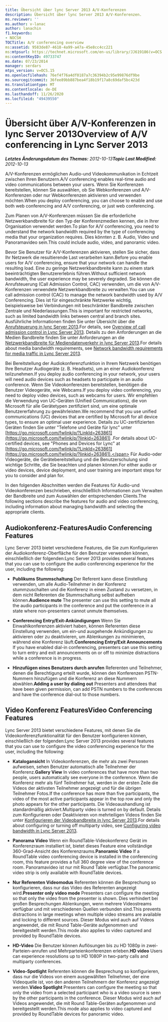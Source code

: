 ```yaml
---
title: Übersicht über lync Server 2013 A/V-Konferenzen
description: Übersicht über lync Server 2013 A/V-Konferenzen.
ms.reviewer: ''
ms.author: v-lanac
author: lanachin
f1.keywords:
- NOCSH
TOCTitle: A/V conferencing overview
ms:assetid: 9583de87-4618-4a99-a47a-45e8cc4cc221
ms:mtpsurl: https://technet.microsoft.com/en-us/library/JJ619186(v=OCS.15)
ms:contentKeyID: 49733747
ms.date: 07/23/2014
manager: serdars
mtps_version: v=OCS.15
ms.openlocfilehash: 76ef4f76a4df0187a7c36394b2c95e99876df9be
ms.sourcegitcommit: 36fee89bb887bea4f18b19f17a8c69daf5bc423d
ms.translationtype: MT
ms.contentlocale: de-DE
ms.lasthandoff: 11/26/2020
ms.locfileid: "49439550"
---
```

# <a name="overview-of-av-conferencing-in-lync-server-2013"></a><span data-ttu-id="a79a3-103">Übersicht über A/V-Konferenzen in lync Server 2013</span><span class="sxs-lookup"><span data-stu-id="a79a3-103">Overview of A/V conferencing in Lync Server 2013</span></span>

<div data-xmlns="http://www.w3.org/1999/xhtml">

<div class="topic" data-xmlns="http://www.w3.org/1999/xhtml" data-msxsl="urn:schemas-microsoft-com:xslt" data-cs="https://msdn.microsoft.com/">

<div data-asp="https://msdn2.microsoft.com/asp">



</div>

<div id="mainSection">

<div id="mainBody"><span data-ttu-id="a79a3-104">

<span> </span></span><span class="sxs-lookup"><span data-stu-id="a79a3-104">

<span> </span></span></span>

<span data-ttu-id="a79a3-105">_**Letztes Änderungsdatum des Themas:** 2012-10-13_</span><span class="sxs-lookup"><span data-stu-id="a79a3-105">_**Topic Last Modified:** 2012-10-13_</span></span>

<span data-ttu-id="a79a3-106">A/V-Konferenzen ermöglichen Audio-und Videokommunikation in Echtzeit zwischen Ihren Benutzern.</span><span class="sxs-lookup"><span data-stu-id="a79a3-106">A/V conferencing enables real-time audio and video communications between your users.</span></span> <span data-ttu-id="a79a3-107">Wenn Sie Konferenzen bereitstellen, können Sie auswählen, ob Sie Webkonferenzen und A/V-Konferenzen oder nur Webkonferenzen aktivieren und verwenden möchten.</span><span class="sxs-lookup"><span data-stu-id="a79a3-107">When you deploy conferencing, you can choose to enable and use both web conferencing and A/V conferencing, or just web conferencing.</span></span>

<span data-ttu-id="a79a3-108">Zum Planen von A/V-Konferenzen müssen Sie die erforderliche Netzwerkbandbreite für den Typ der Konferenzmedien kennen, die in Ihrer Organisation verwendet werden.</span><span class="sxs-lookup"><span data-stu-id="a79a3-108">To plan for A/V conferencing, you need to understand the network bandwidth required by the type of conferencing media that your organization requires.</span></span> <span data-ttu-id="a79a3-109">Dies könnten z. B. Audio, Video und Panoramavideo sein.</span><span class="sxs-lookup"><span data-stu-id="a79a3-109">This could include audio, video, and panoramic video.</span></span>

<span data-ttu-id="a79a3-110">Bevor Sie Benutzer für A/V-Konferenzen aktivieren, stellen Sie sicher, dass Ihr Netzwerk die resultierende Last verarbeiten kann.</span><span class="sxs-lookup"><span data-stu-id="a79a3-110">Before you enable users for A/V conferencing, ensure that your network can handle the resulting load.</span></span> <span data-ttu-id="a79a3-111">Eine zu geringe Netzwerkbandbreite kann zu einem stark beeinträchtigten Benutzererlebnis führen.</span><span class="sxs-lookup"><span data-stu-id="a79a3-111">Without sufficient network bandwidth, the user experience may be severely degraded.</span></span> <span data-ttu-id="a79a3-112">Sie können die Anrufsteuerung (Call Admission Control, CAC) verwenden, um die von A/V-Konferenzen verwendete Netzwerkbandbreite zu verwalten.</span><span class="sxs-lookup"><span data-stu-id="a79a3-112">You can use call admission control (CAC) to manage the network bandwidth used by A/V Conferencing.</span></span> <span data-ttu-id="a79a3-113">Dies ist für eingeschränkte Netzwerke wichtig, beispielsweise bei Verbindungen mit beschränkter Bandbreite zwischen Zentrale und Niederlassungen.</span><span class="sxs-lookup"><span data-stu-id="a79a3-113">This is important for restricted networks, such as limited bandwidth links between central and branch sites.</span></span> <span data-ttu-id="a79a3-114">Ausführliche Informationen finden Sie unter Übersicht über die [Anrufsteuerung in lync Server 2013](lync-server-2013-overview-of-call-admission-control.md).</span><span class="sxs-lookup"><span data-stu-id="a79a3-114">For details, see [Overview of call admission control in Lync Server 2013](lync-server-2013-overview-of-call-admission-control.md).</span></span> <span data-ttu-id="a79a3-115">Details zu den Anforderungen an die Medien Bandbreite finden Sie unter Anforderungen an die [Netzwerkbandbreite für Mediendatenverkehr in lync Server 2013](lync-server-2013-network-bandwidth-requirements-for-media-traffic.md).</span><span class="sxs-lookup"><span data-stu-id="a79a3-115">For details about media bandwidth requirements, see [Network bandwidth requirements for media traffic in Lync Server 2013](lync-server-2013-network-bandwidth-requirements-for-media-traffic.md).</span></span>

<span data-ttu-id="a79a3-116">Bei Bereitstellung der Audiokonferenzfunktion in Ihrem Netzwerk benötigen Ihre Benutzer Audiogeräte (z. B. Headsets), um an einer Audiokonferenz teilzunehmen.</span><span class="sxs-lookup"><span data-stu-id="a79a3-116">If you deploy audio conferencing in your network, your users will need audio devices such as headsets to participate in an audio conference.</span></span> <span data-ttu-id="a79a3-117">Wenn Sie Videokonferenzen bereitstellen, benötigen die Benutzer Videogeräte, wie Webcams.</span><span class="sxs-lookup"><span data-stu-id="a79a3-117">If you deploy video conferencing, you need to deploy video devices, such as webcams for users.</span></span> <span data-ttu-id="a79a3-118">Wir empfehlen die Verwendung von UC-Geräten (Unified Communications), die von Microsoft für alle Gerätetypen zertifiziert sind, um eine optimale Benutzererfahrung zu gewährleisten.</span><span class="sxs-lookup"><span data-stu-id="a79a3-118">We recommend that you use unified communications (UC) devices that are certified by Microsoft for all device types, to ensure an optimal user experience.</span></span> <span data-ttu-id="a79a3-119">Details zu UC-zertifizierten Geräten finden Sie unter "Telefone und Geräte für lync" unter [https://go.microsoft.com/fwlink/p/?LinkId=263861](https://go.microsoft.com/fwlink/p/?linkid=263861) .</span><span class="sxs-lookup"><span data-stu-id="a79a3-119">For details about UC-certified devices, see "Phones and Devices for Lync" at [https://go.microsoft.com/fwlink/p/?LinkId=263861](https://go.microsoft.com/fwlink/p/?linkid=263861).</span></span> <span data-ttu-id="a79a3-120">Für Audio-oder Videogeräte, die Gerätebereitstellung und die Benutzerschulung sind wichtige Schritte, die Sie beachten und planen können.</span><span class="sxs-lookup"><span data-stu-id="a79a3-120">For either audio or video devices, device deployment, and user training are important steps for you to consider and plan for.</span></span>

<span data-ttu-id="a79a3-121">In den folgenden Abschnitten werden die Features für Audio-und Videokonferenzen beschrieben, einschließlich Informationen zum Verwalten der Bandbreite und zum Auswählen der entsprechenden Clients.</span><span class="sxs-lookup"><span data-stu-id="a79a3-121">The following sections describe the features for audio and video conferencing, including information about managing bandwidth and selecting the appropriate clients.</span></span>

<div>

## <a name="audio-conferencing-features"></a><span data-ttu-id="a79a3-122">Audiokonferenz-Features</span><span class="sxs-lookup"><span data-stu-id="a79a3-122">Audio Conferencing Features</span></span>

<span data-ttu-id="a79a3-123">Lync Server 2013 bietet verschiedene Features, die Sie zum Konfigurieren der Audiokonferenz-Oberfläche für den Benutzer verwenden können, einschließlich der folgenden:</span><span class="sxs-lookup"><span data-stu-id="a79a3-123">Lync Server 2013 provides several features that you can use to configure the audio conferencing experience for the user, including the following:</span></span>

  - <span data-ttu-id="a79a3-124">**Publikums Stummschaltung**   Der Referent kann diese Einstellung verwenden, um alle Audio-Teilnehmer in der Konferenz stummzuschalten und die Konferenz in einen Zustand zu versetzen, in dem nicht Referenten die Stummschaltung selbst aufheben können.</span><span class="sxs-lookup"><span data-stu-id="a79a3-124">**Audience mute**   The presenter can use this setting to mute all the audio participants in the conference and put the conference in a state where non-presenters cannot unmute themselves.</span></span>

  - <span data-ttu-id="a79a3-125">**Conferencing Entry/Exit-Ankündigungen**   Wenn Sie Einwahlkonferenzen aktiviert haben, können Referenten diese Einstellung verwenden, um ein-und ausgehende Ankündigungen zu aktivieren oder zu deaktivieren, um Ablenkungen zu minimieren, während eine Konferenz läuft.</span><span class="sxs-lookup"><span data-stu-id="a79a3-125">**Conferencing Entry/Exit Announcements**   If you have enabled dial-in conferencing, presenters can use this setting to turn entry and exit announcements on or off to minimize distractions while a conference is in progress.</span></span>

  - <span data-ttu-id="a79a3-126">**Hinzufügen eines Benutzers durch anrufen**   Referenten und Teilnehmer, denen die Berechtigung erteilt wurde, können den Konferenzen PSTN-Nummern hinzufügen und die Konferenz an diese Nummern abwählen.</span><span class="sxs-lookup"><span data-stu-id="a79a3-126">**Adding a user by dialing out**   Presenters and attendees that have been given permission, can add PSTN numbers to the conferences and have the conference dial-out to those numbers.</span></span>

</div>

<div>

## <a name="video-conferencing-features"></a><span data-ttu-id="a79a3-127">Video Konferenz Features</span><span class="sxs-lookup"><span data-stu-id="a79a3-127">Video Conferencing Features</span></span>

<span data-ttu-id="a79a3-128">Lync Server 2013 bietet verschiedene Features, mit denen Sie die Videokonferenzfunktionalität für den Benutzer konfigurieren können, einschließlich der folgenden:</span><span class="sxs-lookup"><span data-stu-id="a79a3-128">Lync Server 2013 provides several features that you can use to configure the video conferencing experience for the user, including the following:</span></span>

  - <span data-ttu-id="a79a3-129">**Katalogansicht**   In Videokonferenzen, die mehr als zwei Personen aufweisen, sehen Benutzer automatisch alle Teilnehmer der Konferenz.</span><span class="sxs-lookup"><span data-stu-id="a79a3-129">**Gallery View**   In video conferences that have more than two people, users automatically see everyone in the conference.</span></span> <span data-ttu-id="a79a3-130">Wenn die Konferenz mehr als fünf Teilnehmer hat, werden in der ersten Zeile die Videos der aktivsten Teilnehmer angezeigt und für die übrigen Teilnehmer Fotos.</span><span class="sxs-lookup"><span data-stu-id="a79a3-130">If the conference has more than five participants, the video of the most active participants appear in the top row and only the photo appears for the other participants.</span></span> <span data-ttu-id="a79a3-131">Die Videoaushandlung ist standardmäßig aktiviert.</span><span class="sxs-lookup"><span data-stu-id="a79a3-131">Multiparty video is turned on by default.</span></span> <span data-ttu-id="a79a3-132">Details zum Konfigurieren oder Deaktivieren von mehrteiligen Videos finden Sie unter [Konfigurieren der Videobandbreite in lync Server 2013](lync-server-2013-configuring-video-bandwidth.md).</span><span class="sxs-lookup"><span data-stu-id="a79a3-132">For details about configuring or turning off multiparty video, see [Configuring video bandwidth in Lync Server 2013](lync-server-2013-configuring-video-bandwidth.md).</span></span>

  - <span data-ttu-id="a79a3-133">**Panorama Video**   Wenn ein RoundTable-Videokonferenz Gerät im Konferenzraum installiert ist, bietet dieses Feature eine vollständige 360-Grad-Ansicht des Konferenzraums.</span><span class="sxs-lookup"><span data-stu-id="a79a3-133">**Panoramic Video**   If a RoundTable video conferencing device is installed in the conferencing room, this feature provides a full 360 degree view of the conference room.</span></span> <span data-ttu-id="a79a3-134">Panoramavideo ist nur mit Round Table verfügbar.</span><span class="sxs-lookup"><span data-stu-id="a79a3-134">The panoramic video strip is only available with RoundTable devices.</span></span>

  - <span data-ttu-id="a79a3-135">**Nur Referenten Videomodus**   Referenten können die Besprechung so konfigurieren, dass nur das Video des Referenten angezeigt wird.</span><span class="sxs-lookup"><span data-stu-id="a79a3-135">**Presenter only video mode**   Presenters can configure the meeting so that only the video from the presenter is shown.</span></span> <span data-ttu-id="a79a3-136">Dies verhindert bei großen Besprechungen Ablenkungen, wenn mehrere Videostreams verfügbar und mit verschiedenen Quellen verbunden sind.</span><span class="sxs-lookup"><span data-stu-id="a79a3-136">This prevents distractions in large meetings when multiple video streams are available and locking to different sources.</span></span> <span data-ttu-id="a79a3-137">Dieser Modus wird auch auf Videos angewendet, die mit Round Table-Geräte aufgenommen und bereitgestellt werden.</span><span class="sxs-lookup"><span data-stu-id="a79a3-137">This mode also applies to video captured and provided by RoundTable devices.</span></span>

  - <span data-ttu-id="a79a3-138">**HD-Video**   Die Benutzer können Auflösungen bis zu HD 1080p in zwei-Parteien-anrufen und Mehrparteienkonferenzen erleben.</span><span class="sxs-lookup"><span data-stu-id="a79a3-138">**HD video**   Users can experience resolutions up to HD 1080P in two-party calls and multiparty conferences.</span></span>

  - <span data-ttu-id="a79a3-139">**Video-Spotlight**   Referenten können die Besprechung so konfigurieren, dass nur die Videos von einem ausgewählten Teilnehmer, der eine Videoquelle ist, von den anderen Teilnehmern der Konferenz angezeigt werden.</span><span class="sxs-lookup"><span data-stu-id="a79a3-139">**Video Spotlight**   Presenters can configure the meeting so that only the video from a selected participant who is a video source is seen by the other participants in the conference.</span></span> <span data-ttu-id="a79a3-140">Dieser Modus wird auch auf Videos angewendet, die mit Round Table-Geräten aufgenommen und bereitgestellt werden.</span><span class="sxs-lookup"><span data-stu-id="a79a3-140">This mode also applies to video captured and provided by RoundTable devices for panoramic video.</span></span>

<span data-ttu-id="a79a3-141"></div>

</div>

<span> </span>

</div>

</div>

</span><span class="sxs-lookup"><span data-stu-id="a79a3-141"></div>

</div>

<span> </span>

</div>

</div>

</span></span></div>


